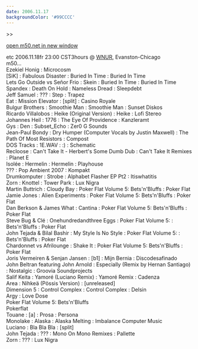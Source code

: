 ```yaml
---
date: 2006.11.17
backgroundColor: '#99CCCC'
---
```


\>>

[open m50.net in new window  
](http://m50.net/)


etc 2006.11.18fr 23:00 CST3hours @ [WNUR](http://www.wnur.org/), Evanston-Chicago  
m50...  
Ezekiel Honig : Microcosm  
\[SiK\] : Fabulous Disaster : Buried In Time : Buried In Time  
Lets Go Outside vs Señor Frio : Skein : Buried In Time : Buried In Time  
Spandex : Death On Hold : Nameless Dread : Sleepdebt  
Jeff Samuel : ??? : Step : Trapez  
Eat : Mission Elevator : \[split\] : Casino Royale  
Bulgur Brothers : Smoothie Man : Smoothie Man : Sunset Diskos  
Ricardo Villalobos : Heike (Original Version) : Heike : Lofi Stereo  
Johannes Heil : 1776 : The Eye Of Providence : Kanzleramt  
Gys : Den : Subset\_Echo : Zer0 G Sounds  
Jean-Paul Bondy : Dry Humper (Computer Vocals by Justin Maxwell) : The Path Of Most Resistors : Compost  
DOS Tracks : 1E.WAV : :) : Schematic  
Recloose : Can't Take It - Herbert's Some Dumb Dub : Can't Take It Remixes : Planet E  
Isolée : Hermelin : Hermelin : Playhouse  
??? : Pop Ambient 2007 : Kompakt  
Drumkomputer : Strobe : Alphabet Flasher EP Pt2 : Itiswhatitis  
Zorn : Knottel : Tower Park : Lux Nigra  
Martin Buttrich : Cloudy Bay : Poker Flat Volume 5: Bets'n'Bluffs : Poker Flat  
Jamie Jones : Alien Experiments : Poker Flat Volume 5: Bets'n'Bluffs : Poker Flat  
Dan Berkson & James What : Cantina : Poker Flat Volume 5: Bets'n'Bluffs : Poker Flat  
Steve Bug & Clé : Onehundredandthree Eggs : Poker Flat Volume 5: : Bets'n'Bluffs : Poker Flat  
John Tejada & Bilal Bashir : My Style Is No Style : Poker Flat Volume 5: : Bets'n'Bluffs : Poker Flat  
Chardonnet vs Afrilounge : Shake It : Poker Flat Volume 5: Bets'n'Bluffs : Poker Flat  
Joris Vermeiren & Senjan Jansen : \[b1\] : Mijn Bernia : Discodesafinado  
John Beltran featuring John Arnold : Especially (Remix by Hernan Santiago) : Nostalgic : Groovia Soundprojects  
Salif Keita : Yamoré (Luciano Remix) : Yamoré Remix : Cadenza  
Area : Nihkeä (Pössis Version) : \[unreleased\]  
Dimension 5 : Control Complex : Control Complex : Delsin  
Argy : Love Dose  
Poker Flat Volume 5: Bets'n'Bluffs  
Pokerflat  
Touane : \[a\] : Prosa : Persona  
Monolake : Alaska : Alaska Melting : Imbalance Computer Music  
Luciano : Bla Bla Bla : \[split\]  
John Tejada : ??? : Mono On Mono Remixes : Pallette  
Zorn : ??? : Lux Nigra